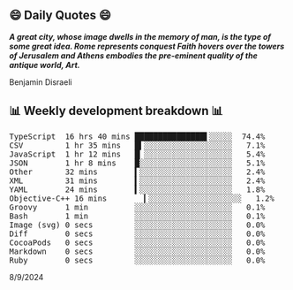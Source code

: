 ## 😄 Daily Quotes 😄

_**A great city, whose image dwells in the memory of man, is the type of some great idea. Rome represents conquest Faith hovers over the towers of Jerusalem and Athens embodies the pre-eminent quality of the antique world, Art.**_

Benjamin Disraeli



## 📊 Weekly development breakdown 📊

<pre>TypeScript  16 hrs 40 mins ███████████████▌░░░░░  74.4%
CSV         1 hr 35 mins   █▍░░░░░░░░░░░░░░░░░░░   7.1%
JavaScript  1 hr 12 mins   █▏░░░░░░░░░░░░░░░░░░░   5.4%
JSON        1 hr 8 mins    █░░░░░░░░░░░░░░░░░░░░   5.1%
Other       32 mins        ▍░░░░░░░░░░░░░░░░░░░░   2.4%
XML         31 mins        ▍░░░░░░░░░░░░░░░░░░░░   2.4%
YAML        24 mins        ▍░░░░░░░░░░░░░░░░░░░░   1.8%
Objective-C++ 16 mins        ▎░░░░░░░░░░░░░░░░░░░░   1.2%
Groovy      1 min          ░░░░░░░░░░░░░░░░░░░░░   0.1%
Bash        1 min          ░░░░░░░░░░░░░░░░░░░░░   0.1%
Image (svg) 0 secs         ░░░░░░░░░░░░░░░░░░░░░   0.0%
Diff        0 secs         ░░░░░░░░░░░░░░░░░░░░░   0.0%
CocoaPods   0 secs         ░░░░░░░░░░░░░░░░░░░░░   0.0%
Markdown    0 secs         ░░░░░░░░░░░░░░░░░░░░░   0.0%
Ruby        0 secs         ░░░░░░░░░░░░░░░░░░░░░   0.0%</pre>

8/9/2024